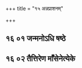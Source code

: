+++
title = "१५ अन्नप्राशनम्"

+++


## १६ ०१ जन्मनोऽधि षष्ठे

<div class="js_include " url="/vedAH_yajuH/taittirIyam/sUtram/ApastambaH/gRhyam/sUtra-pAThaH/vishvAsa-prastutiH/15_annaprAshanam/16_01_janmano-dhi_ShaShThe.md"  newLevelForH1="3" includeTitle="true" > </div>
<div class="js_include collapsed" url="/vedAH_yajuH/taittirIyam/sUtram/ApastambaH/gRhyam/sUtra-pAThaH/haradattaH/15_annaprAshanam/16_01_janmano-dhi_ShaShThe.md"  newLevelForH1="4" title="हरदत्तः"  > </div>
<div class="js_include collapsed" url="/vedAH_yajuH/taittirIyam/sUtram/ApastambaH/gRhyam/sUtra-pAThaH/sudarshanaH/15_annaprAshanam/16_01_janmano-dhi_ShaShThe.md"  newLevelForH1="4" title="सुदर्शनः"  > </div>
<div class="js_include collapsed" url="/vedAH_yajuH/taittirIyam/sUtram/ApastambaH/gRhyam/sUtra-pAThaH/oldenberg/15_annaprAshanam/16_01_janmano-dhi_ShaShThe.md"  newLevelForH1="4" title="Oldenberg"  > </div>

## १६ ०२ तैत्तिरेण माँसेनेत्येके

<div class="js_include " url="/vedAH_yajuH/taittirIyam/sUtram/ApastambaH/gRhyam/sUtra-pAThaH/vishvAsa-prastutiH/15_annaprAshanam/16_02_taittireNa_mA.Nsenetyeke.md"  newLevelForH1="3" includeTitle="true" > </div>
<div class="js_include collapsed" url="/vedAH_yajuH/taittirIyam/sUtram/ApastambaH/gRhyam/sUtra-pAThaH/haradattaH/15_annaprAshanam/16_02_taittireNa_mA.Nsenetyeke.md"  newLevelForH1="4" title="हरदत्तः"  > </div>
<div class="js_include collapsed" url="/vedAH_yajuH/taittirIyam/sUtram/ApastambaH/gRhyam/sUtra-pAThaH/sudarshanaH/15_annaprAshanam/16_02_taittireNa_mA.Nsenetyeke.md"  newLevelForH1="4" title="सुदर्शनः"  > </div>
<div class="js_include collapsed" url="/vedAH_yajuH/taittirIyam/sUtram/ApastambaH/gRhyam/sUtra-pAThaH/oldenberg/15_annaprAshanam/16_02_taittireNa_mA.Nsenetyeke.md"  newLevelForH1="4" title="Oldenberg"  > </div>

